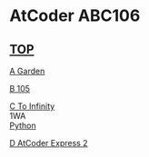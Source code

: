 # AtCoder ABC106  

## [TOP](https://atcoder.jp/contests/abc106)  

[A Garden](https://atcoder.jp/contests/abc106/tasks/abc106_a)   

[](https://atcoder.jp/contests/abc106/submissions/)  

[B 105](https://atcoder.jp/contests/abc106/tasks/abc106_b)   

[](https://atcoder.jp/contests/abc106/submissions/)  

[C To Infinity](https://atcoder.jp/contests/abc106/tasks/abc106_c)   
1WA  
[Python](https://atcoder.jp/contests/abc106/submissions/15730328)  

[D AtCoder Express 2](https://atcoder.jp/contests/abc106/tasks/abc106_d)   

[](https://atcoder.jp/contests/abc106/submissions/)  

